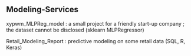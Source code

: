 ## Modeling-Services
xypwm_MLPReg_model     : a small project for a friendly start-up company ; the dataset cannot be disclosed
                         (sklearn MLPRegressor)

Retail_Modeling_Report : predictive modeling on some retail data
                         (SQL, R, Keras) 
